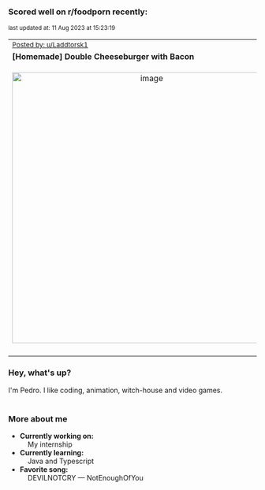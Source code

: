 ### Scored well on r/foodporn recently:

<p align="left"><sub>last updated at: 11 Aug 2023 at 15:23:19</sub></p>

|   |
| --- |
| <sub>[Posted by: u/Laddtorsk1][source]</sub> |
| **[Homemade] Double Cheeseburger with Bacon** | 
|<p align="center"> <img alt="image" src="https://i.redd.it/f5lhktg9bahb1.jpg" width="550" /> </p>|
|   |

### Hey, what's up?

I'm Pedro. I like coding, animation, witch-house and video games.<br><br>

### More about me
- **Currently working on:**  
&nbsp;&nbsp;&nbsp;&nbsp;My internship
- **Currently learning:**  
&nbsp;&nbsp;&nbsp;&nbsp;Java and Typescript
- **Favorite song:**  
&nbsp;&nbsp;&nbsp;&nbsp;DEVILNOTCRY — NotEnoughOfYou<br><br>

  



  
  
  
[linkedin]: https://linkedin.com/in/pedro-h-r-gomes-8a487b14a/
[gmail]: mailto:pilique11@gmail.com
[source]: https://reddit.com/r/FoodPorn/comments/15ncicv/homemade_double_cheeseburger_with_bacon/
[redditAPI]: https://www.reddit.com/dev/api/